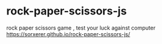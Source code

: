 # rock-paper-scissors-js
rock paper scissors game , test your luck against computer
https://sorxerer.github.io/rock-paper-scissors-js/
